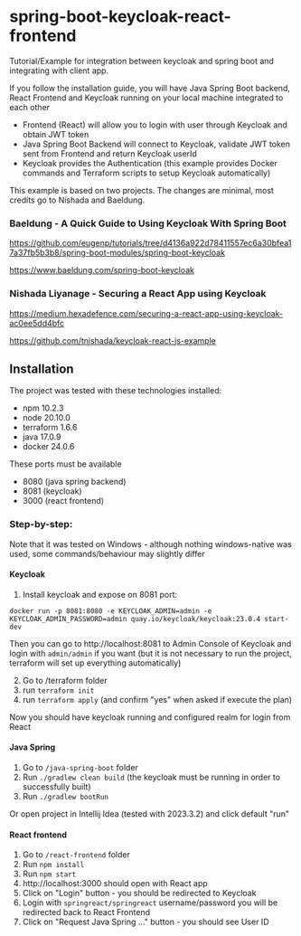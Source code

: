 # spring-boot-keycloak-react-frontend
Tutorial/Example for integration between keycloak and spring boot and integrating with client app.

If you follow the installation guide, you will have Java Spring Boot backend, React Frontend and
Keycloak running on your local machine integrated to each other

* Frontend (React) will allow you to login with user through Keycloak and obtain JWT token
* Java Spring Boot Backend will connect to Keycloak, validate JWT token sent from Frontend and return Keycloak userId
* Keycloak provides the Authentication (this example provides Docker commands and Terraform scripts to setup Keycloak automatically)

This example is based on two projects. The changes are minimal, most credits go to Nishada and Baeldung.

### Baeldung - A Quick Guide to Using Keycloak With Spring Boot
https://github.com/eugenp/tutorials/tree/d4136a922d78411557ec6a30bfea17a37fb5b3b8/spring-boot-modules/spring-boot-keycloak

https://www.baeldung.com/spring-boot-keycloak

### Nishada Liyanage - Securing a React App using Keycloak
https://medium.hexadefence.com/securing-a-react-app-using-keycloak-ac0ee5dd4bfc

https://github.com/tnishada/keycloak-react-js-example

## Installation
The project was tested with these technologies installed:

* npm 10.2.3
* node 20.10.0
* terraform 1.6.6
* java 17.0.9
* docker 24.0.6

These ports must be available

* 8080 (java spring backend)
* 8081 (keycloak)
* 3000 (react frontend)

### Step-by-step:
Note that it was tested on Windows - although nothing windows-native was used, 
some commands/behaviour may slightly differ

#### Keycloak
1) Install keycloak and expose on 8081 port:
```
docker run -p 8081:8080 -e KEYCLOAK_ADMIN=admin -e KEYCLOAK_ADMIN_PASSWORD=admin quay.io/keycloak/keycloak:23.0.4 start-dev
```
Then you can go to http://localhost:8081 to Admin Console of Keycloak and login with `admin/admin` if you want 
(but it is not necessary to run the project, terraform will set up everything automatically)

2) Go to /terraform folder
3) run `terraform init`
4) run `terraform apply` (and confirm "yes" when asked if execute the plan)

Now you should have keycloak running and configured realm for login from React 

#### Java Spring
1) Go to `/java-spring-boot` folder
2) Run `./gradlew clean build` (the keycloak must be running in order to successfully built)
3) Run `./gradlew bootRun`

Or open project in Intellij Idea (tested with 2023.3.2) and click default "run"

#### React frontend
1) Go to `/react-frontend` folder
2) Run `npm install`
3) Run `npm start`
4) http://localhost:3000 should open with React app
5) Click on "Login" button - you should be redirected to Keycloak
6) Login with `springreact/springreact` username/password you will be redirected back to React Frontend
7) Click on "Request Java Spring ..." button - you should see User ID
